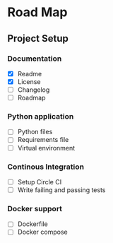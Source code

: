 # Road Map

## Project Setup

### Documentation
- [x] Readme
- [x] License
- [ ] Changelog
- [ ] Roadmap

### Python application
- [ ] Python files
- [ ] Requirements file
- [ ] Virtual environment

### Continous Integration
- [ ] Setup Circle CI
- [ ] Write failing and passing tests

### Docker support
- [ ] Dockerfile
- [ ] Docker compose
